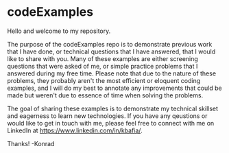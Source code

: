 # codeExamples
Hello and welcome to my repository.

The purpose of the codeExamples repo is to demonstrate previous work that I have done, or technical questions that I have answered, that I would like to share with you. Many of these examples are either screening questions that were asked of me, or simple practice problems that I answered during my free time. Please note that due to the nature of these problems, they probably aren't the most efficient or eloquent coding examples, and I will do my best to annotate any improvements that could be made but weren't due to essence of time when solving the problems.

The goal of sharing these examples is to demonstrate my technical skillset and eagerness to learn new technologies. If you have any qeustions or would like to get in touch with me, please feel free to connect with me on LinkedIn at https://www.linkedin.com/in/kbafia/.

Thanks!
-Konrad
